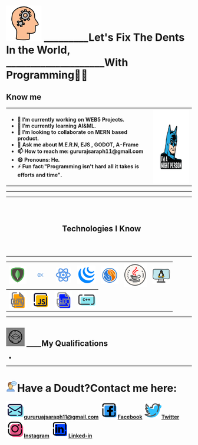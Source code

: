 <h1><img src="icons8-learning-96.png"> _________Let's Fix The Dents In the World,<br>____________________With Programming🐱‍🏍</h1>
<h2>Know me</h2>
<table >
  <tr>
    <th align=left>
<ul> 
<li> 🔭 I’m currently working on WEB5 Projects.</li>
<li> 🌱 I’m currently learning AI&ML.</li>
<li> 👯 I’m looking to collaborate on MERN based product.</li>
<li> 💬 Ask me about M.E.R.N, EJS , GODOT, A-Frame </li>
<li> 📫 How to reach me: gururajsaraph11@gmail.com</li>
<li> 😄 Pronouns: He.</li>
<li> ⚡ Fun fact:"Programming isn't hard all it takes is efforts and time".</li>
</ul>
</th>
<th>
<img src="batmanNightPerson.png" height=200px width=160px>
   </th> 
</tr>
</table>
<hr>
<!--Technologies and skills-->
<table>
  <tr>
<th><img src="wolverineLaptop.png" height=150px></th>
<th width=650px><h2>Technologies I Know</h2></th></tr>
</table>
<table>
  <tr>
  <th><img src="icons8-mongodb-48.png" title="MongoDB"></th>
  <th><img src="icons8-express-js-16.png" title="Express"></th>
  <th><img src="icons8-react-40.png" title="React"></th>
  <th><img src="icons8-jquery-50.png" title="jQuery"></th>
  <th><img src="icons8-my-sql-48.png" title="my-SQL"></th>
  <th><img src="icons8-java-64.png" title="JAVA"></th>
  <th><img src="icons8-linux-server-48.png" title="Linux"></th>
  </tr>
  <tr>
    <th><img src="icons8-html-filetype-48.png" title="HTML"></th>
    <th><img src="icons8-js-48.png" title="JavaScript"></th>
    <th><img src="icons8-css-filetype-48.png" title="CSS"</th>
    <th><img src="icons8-c-plus-plus-48.png" title="C++"</th>
  </tr>
</table>

<hr>
<h2><img src="icons8-education-50.png"> ____My Qualifications</h2>
<ul>
  <li></li>
</ul>
<hr />
<h1><img src="icons8-thinking-30.png" alt="thinking">Have a Doudt?Contact me here:</h1>
<div>
  <a href=""><img src="icons8-mail-48.png" title="gururajsaraph11@gmail.com"><strong>gururuajsaraph11@gmail.com</strong></a>
  <a href="https://facebook.com/gururaj.saraph.7/"><img src="icons8-facebook-48.png" title="gururajsaraph7"><strong>Facebook</strong></a>
  <a href="https://twitter.com"><img src="icons8-twitter-48.png" title="gururajsaraph11"><strong>Twitter</strong></a>
   <a href="https://instagram.com/gega_bytes/"><img src="icons8-instagram-48.png" title="gega_bytes"><strong>Instagram</strong></a>
 <a href="https://linkedin.com/in/gururaj-saraph"><img src="icons8-linkedin-48.png" title="gururajsaraph11"><strong>Linked-in</strong></a>
</div>
